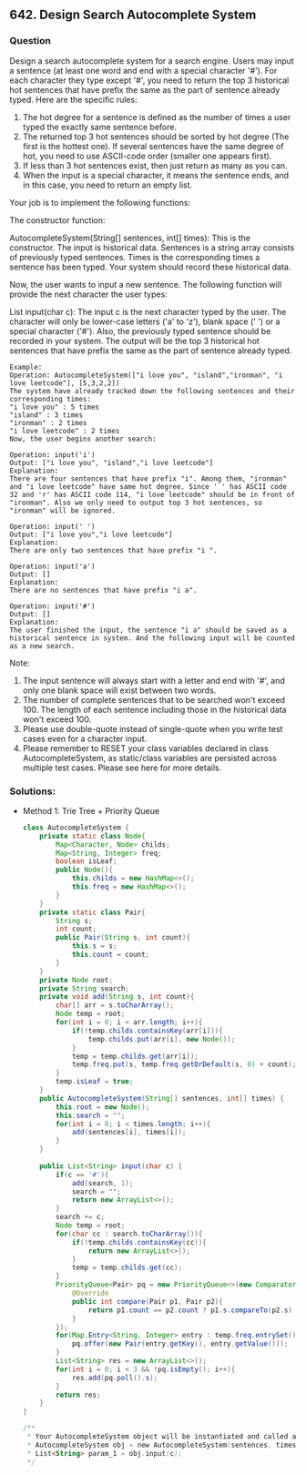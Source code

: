 ## 642. Design Search Autocomplete System

### Question
Design a search autocomplete system for a search engine. Users may input a sentence (at least one word and end with a special character '#'). For each character they type except '#', you need to return the top 3 historical hot sentences that have prefix the same as the part of sentence already typed. Here are the specific rules:
1. The hot degree for a sentence is defined as the number of times a user typed the exactly same sentence before.
2. The returned top 3 hot sentences should be sorted by hot degree (The first is the hottest one). If several sentences have the same degree of hot, you need to use ASCII-code order (smaller one appears first).
3. If less than 3 hot sentences exist, then just return as many as you can.
4. When the input is a special character, it means the sentence ends, and in this case, you need to return an empty list.

Your job is to implement the following functions:

The constructor function:

AutocompleteSystem(String[] sentences, int[] times): This is the constructor. The input is historical data. Sentences is a string array consists of previously typed sentences. Times is the corresponding times a sentence has been typed. Your system should record these historical data.

Now, the user wants to input a new sentence. The following function will provide the next character the user types:

List<String> input(char c): The input c is the next character typed by the user. The character will only be lower-case letters ('a' to 'z'), blank space (' ') or a special character ('#'). Also, the previously typed sentence should be recorded in your system. The output will be the top 3 historical hot sentences that have prefix the same as the part of sentence already typed.
 
```
Example:
Operation: AutocompleteSystem(["i love you", "island","ironman", "i love leetcode"], [5,3,2,2])
The system have already tracked down the following sentences and their corresponding times:
"i love you" : 5 times
"island" : 3 times
"ironman" : 2 times
"i love leetcode" : 2 times
Now, the user begins another search:

Operation: input('i')
Output: ["i love you", "island","i love leetcode"]
Explanation:
There are four sentences that have prefix "i". Among them, "ironman" and "i love leetcode" have same hot degree. Since ' ' has ASCII code 32 and 'r' has ASCII code 114, "i love leetcode" should be in front of "ironman". Also we only need to output top 3 hot sentences, so "ironman" will be ignored.

Operation: input(' ')
Output: ["i love you","i love leetcode"]
Explanation:
There are only two sentences that have prefix "i ".

Operation: input('a')
Output: []
Explanation:
There are no sentences that have prefix "i a".

Operation: input('#')
Output: []
Explanation:
The user finished the input, the sentence "i a" should be saved as a historical sentence in system. And the following input will be counted as a new search.
```

Note:
1. The input sentence will always start with a letter and end with '#', and only one blank space will exist between two words.
2. The number of complete sentences that to be searched won't exceed 100. The length of each sentence including those in the historical data won't exceed 100.
3. Please use double-quote instead of single-quote when you write test cases even for a character input.
4. Please remember to RESET your class variables declared in class AutocompleteSystem, as static/class variables are persisted across multiple test cases. Please see here for more details.


### Solutions:
* Method 1: Trie Tree + Priority Queue
    ```Java
    class AutocompleteSystem {
        private static class Node{
            Map<Character, Node> childs;
            Map<String, Integer> freq;
            boolean isLeaf;
            public Node(){
                this.childs = new HashMap<>();
                this.freq = new HashMap<>();
            }
        }
        private static class Pair{
            String s;
            int count;
            public Pair(String s, int count){
                this.s = s;
                this.count = count;
            }
        }
        private Node root;
        private String search;
        private void add(String s, int count){
            char[] arr = s.toCharArray();
            Node temp = root;
            for(int i = 0; i < arr.length; i++){
                if(!temp.childs.containsKey(arr[i])){
                    temp.childs.put(arr[i], new Node());
                }
                temp = temp.childs.get(arr[i]);
                temp.freq.put(s, temp.freq.getOrDefault(s, 0) + count);
            }
            temp.isLeaf = true;
        }
        public AutocompleteSystem(String[] sentences, int[] times) {
            this.root = new Node();
            this.search = "";
            for(int i = 0; i < times.length; i++){
                add(sentences[i], times[i]);
            }
        }
        
        public List<String> input(char c) {
            if(c == '#'){
                add(search, 1);
                search = "";
                return new ArrayList<>();
            }
            search += c;
            Node temp = root;
            for(char cc : search.toCharArray()){
                if(!temp.childs.containsKey(cc)){
                    return new ArrayList<>();
                }
                temp = temp.childs.get(cc);
            }
            PriorityQueue<Pair> pq = new PriorityQueue<>(new Comparator<Pair>(){
                @Override
                public int compare(Pair p1, Pair p2){
                    return p1.count == p2.count ? p1.s.compareTo(p2.s) : p2.count - p1.count;
                }
            });
            for(Map.Entry<String, Integer> entry : temp.freq.entrySet()){
                pq.offer(new Pair(entry.getKey(), entry.getValue()));
            }
            List<String> res = new ArrayList<>();
            for(int i = 0; i < 3 && !pq.isEmpty(); i++){
                res.add(pq.poll().s);
            }
            return res;
        }
    }
    
    /**
     * Your AutocompleteSystem object will be instantiated and called as such:
     * AutocompleteSystem obj = new AutocompleteSystem(sentences, times);
     * List<String> param_1 = obj.input(c);
     */
    ```